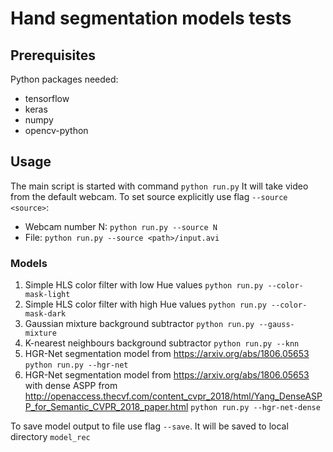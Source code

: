 # Hand segmentation models tests
## Prerequisites
Python packages needed:
 - tensorflow
 - keras
 - numpy
 - opencv-python

## Usage
The main script is started with command
`python run.py`
It will take video from the default webcam. To set source explicitly use flag `--source <source>`:
 - Webcam number N: `python run.py --source N`
 - File: `python run.py --source <path>/input.avi`
### Models
1. Simple HLS color filter with low Hue values
`python run.py --color-mask-light`
2. Simple HLS color filter with high Hue values
`python run.py --color-mask-dark`
3. Gaussian mixture background subtractor
`python run.py --gauss-mixture`
4. K-nearest neighbours background subtractor
`python run.py --knn`
5. HGR-Net segmentation model from https://arxiv.org/abs/1806.05653
`python run.py --hgr-net`
6. HGR-Net segmentation model from https://arxiv.org/abs/1806.05653 with dense ASPP from http://openaccess.thecvf.com/content_cvpr_2018/html/Yang_DenseASPP_for_Semantic_CVPR_2018_paper.html
`python run.py --hgr-net-dense`

To save model output to file use flag `--save`. It will be saved to local directory `model_rec`

